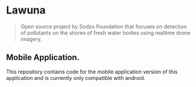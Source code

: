 # Lawuna
> Open source project by Sodzo Foundation that focuses on detection of pollutants on the shores of fresh water bodies using realtime drone imagery.

## Mobile Application.
This repository contains code for the mobile application version of this application and is currently only compatible with android.
